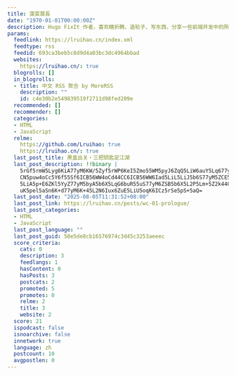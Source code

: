 ```yaml
---
title: 菠菜眾長
date: "1970-01-01T00:00:00Z"
description: Hugo FixIt 作者，喜欢瞎折腾、造轮子、写东西，分享一些前端开发中的所见、所闻、所思。
params:
  feedlink: https://lruihao.cn/index.xml
  feedtype: rss
  feedid: 693ca3beb5c8d9d4a03bc3dc4964bbad
  websites:
    https://lruihao.cn/: true
  blogrolls: []
  in_blogrolls:
  - title: 中文 RSS 聚合 by MoreRSS
    description: ""
    id: c4e30b2e549839519f2711d98fed209e
  recommended: []
  recommender: []
  categories:
  - HTML
  - JavaScript
  relme:
    https://github.com/Lruihao: true
    https://lruihao.cn/: true
  last_post_title: 黑盒出关・三把钥匙定江湖
  last_post_description: !!binary |
    5rGf5rmW5Lyg6KiA77yM6KW/5Zyf5rWP6KeI5Zmo55WM5pyJ6ZqQ5LiW6auY5Lq677yM5Z
    CN5puw4oCc5Y6f55Sf6ICB56WW4oCd44CC6ICB56WW6Iad5LiL5LiJ5b6S77yM5ZCE5omn
    5LiA5p+E6ZKl5YyZ77yM5byA5b6X5LqG6buR55uS77yM6ZSB5b6X5L2P5Lm+5Z2k44CC5L
    uK5pel5aSn6K+d77yM6K+45L2N6Iux6ZuE5LiU5oqK6ICz5rSe5pS+5aQ=
  last_post_date: "2025-08-05T11:31:52+08:00"
  last_post_link: https://lruihao.cn/posts/wc-01-prologue/
  last_post_categories:
  - HTML
  - JavaScript
  last_post_language: ""
  last_post_guid: 50e5de8cb16576974c3d45c3253aeeec
  score_criteria:
    cats: 0
    description: 3
    feedlangs: 1
    hasContent: 0
    hasPosts: 3
    postcats: 2
    promoted: 5
    promotes: 0
    relme: 2
    title: 3
    website: 2
  score: 21
  ispodcast: false
  isnoarchive: false
  innetwork: true
  language: zh
  postcount: 10
  avgpostlen: 0
---
```

